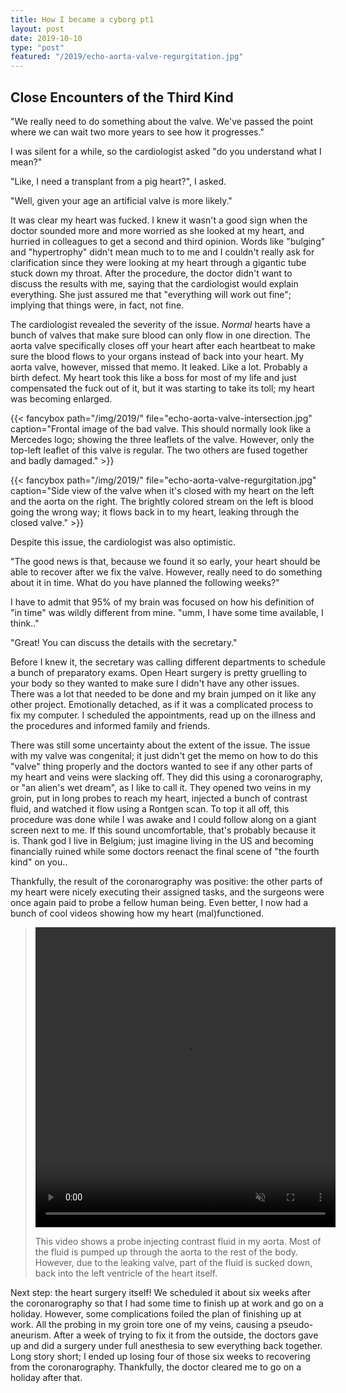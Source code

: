 ```yaml
---
title: How I became a cyborg pt1
layout: post
date: 2019-10-10
type: "post"
featured: "/2019/echo-aorta-valve-regurgitation.jpg"
---
```


## Close Encounters of the Third Kind

"We really need to do something about the valve. We've passed the point where we can wait two more years to see how it progresses."

I was silent for a while, so the cardiologist asked "do you understand what I mean?"

"Like, I need a transplant from a pig heart?", I asked.

"Well, given your age an artificial valve is more likely."

It was clear my heart was fucked. I knew it wasn't a good sign when the doctor sounded more and more worried as she looked at my heart, and hurried in colleagues to get a second and third opinion. Words like "bulging" and "hypertrophy" didn't mean much to to me and I couldn't really ask for clarification since they were looking at my heart through a gigantic tube stuck down my throat. After the procedure, the doctor didn't want to discuss the results with me, saying that the cardiologist would explain everything. She just assured me that "everything will work out fine"; implying that things were, in fact, not fine.

The cardiologist revealed the severity of the issue. _Normal_ hearts have a bunch of valves that make sure blood can only flow in one direction. The aorta valve specifically closes off your heart after each heartbeat to make sure the blood flows to your organs instead of back into your heart. My aorta valve, however, missed that memo. It leaked. Like a lot. Probably a birth defect. My heart took this like a boss for most of my life and just compensated the fuck out of it, but it was starting to take its toll; my heart was becoming enlarged.

{{< fancybox path="/img/2019/" file="echo-aorta-valve-intersection.jpg"  caption="Frontal image of the bad valve. This should normally look like a Mercedes logo; showing the three leaflets of the valve. However, only the top-left leaflet of this valve is regular. The two others are fused together and badly damaged." >}}

{{< fancybox path="/img/2019/" file="echo-aorta-valve-regurgitation.jpg"  caption="Side view of the valve when it's closed with my heart on the left and the aorta on the right. The brightly colored stream on the left is blood going the wrong way; it flows back in to my heart, leaking through the closed valve." >}}

Despite this issue, the cardiologist was also optimistic.

"The good news is that, because we found it so early, your heart should be able to recover after we fix the valve. However, really need to do something about it in time. What do you have planned the following weeks?"

I have to admit that 95% of my brain was focused on how his definition of "in time" was wildly different from mine. "umm, I have some time available, I think.."

"Great! You can discuss the details with the secretary."

Before I knew it, the secretary was calling different departments to schedule a bunch of preparatory exams. Open Heart surgery is pretty gruelling to your body so they wanted to make sure I didn't have any other issues. There was a lot that needed to be done and my brain jumped on it like any other project. Emotionally detached, as if it was a complicated process to fix my computer. I scheduled the appointments, read up on the illness and the procedures and informed family and friends.

There was still some uncertainty about the extent of the issue. The issue with my valve was congenital; it just didn't get the memo on how to do this "valve" thing properly and the doctors wanted to see if any other parts of my heart and veins were slacking off. They did this using a coronarography, or "an alien's wet dream", as I like to call it. They opened two veins in my groin, put in long probes to reach my heart, injected a bunch of contrast fluid, and watched it flow using a Rontgen scan. To top it all off, this procedure was done while I was awake and I could follow along on a giant screen next to me. If this sound uncomfortable, that's probably because it is. Thank god I live in Belgium; just imagine living in the US and becoming financially ruined while some doctors reenact the final scene of "the fourth kind" on you..

Thankfully, the result of the coronarography was positive: the other parts of my heart were nicely executing their assigned tasks, and the surgeons were once again paid to probe a fellow human being. Even better, I now had a bunch of cool videos showing how my heart (mal)functioned.

<!-- {{< youtube id="OFHO9u5H48U" autoplay="true" caption="test">}} -->

> <video width="480" height="480" autoplay loop muted>
>   <source src="/img/2019/coronaro-aorta-valve-regurgitation.mp4" type="video/mp4">
> Your browser does not support the video tag.
> </video>
>
> This video shows a probe injecting contrast fluid in my aorta. Most of the fluid is pumped up through the aorta to the rest of the body. However, due to the leaking valve, part of the fluid is sucked down, back into the left ventricle of the heart itself.

<!--
```bash
# Export images in DICOM file to jpg
mogrify -format jpg F000001
# Create mp4 video file from sequence of jpg images
ffmpeg -framerate 15 -i F000001-%000d.jpg -c:v libx264 -profile:v high -crf 20 -pix_fmt yuv420p output.mp4
```

source: https://askubuntu.com/a/610945/172367
-->

Next step: the heart surgery itself! We scheduled it about six weeks after the coronarography so that I had some time to finish up at work and go on a holiday. However, some complications foiled the plan of finishing up at work. All the probing in my groin tore one of my veins, causing a pseudo-aneurism. After a week of trying to fix it from the outside, the doctors gave up and did a surgery under full anesthesia to sew everything back together. Long story short; I ended up losing four of those six weeks to recovering from the coronarography. Thankfully, the doctor cleared me to go on a holiday after that.

<!--

```
# Convert images into jpg; manually specify contrast
mogrify -define dcm:window=525X3050 -format jpg *
# Convert jpgs into video
ffmpeg -framerate 15 -i F%06d.jpg -c:v libx264 -profile:v high -crf 20 -pix_fmt yuv420p -vf scale=720:-2 output.mp4
```
-->
